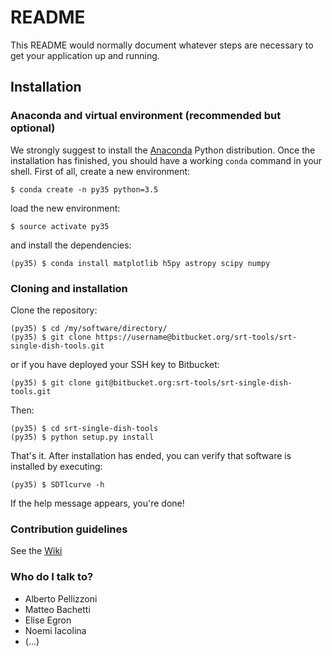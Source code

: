 # README #

This README would normally document whatever steps are necessary to get your application up and running.

## Installation

### Anaconda and virtual environment (recommended but optional)

We strongly suggest to install the
[Anaconda](https://www.continuum.io/downloads) Python distribution.
Once the installation has finished, you should have a working `conda`
command in your shell. First of all, create a new environment:

    $ conda create -n py35 python=3.5

load the new environment:

    $ source activate py35

and install the dependencies:

    (py35) $ conda install matplotlib h5py astropy scipy numpy

### Cloning and installation

Clone the repository:

    (py35) $ cd /my/software/directory/
    (py35) $ git clone https://username@bitbucket.org/srt-tools/srt-single-dish-tools.git

or if you have deployed your SSH key to Bitbucket:

    (py35) $ git clone git@bitbucket.org:srt-tools/srt-single-dish-tools.git

Then:

    (py35) $ cd srt-single-dish-tools
    (py35) $ python setup.py install

That's it. After installation has ended, you can verify that software is
installed by executing:

    (py35) $ SDTlcurve -h

If the help message appears, you're done!

### Contribution guidelines ###

See the [Wiki](https://bitbucket.org/srttools/srt-single-dish-tools/wiki/Home)

### Who do I talk to? ###

* Alberto Pellizzoni
* Matteo Bachetti
* Elise Egron
* Noemi Iacolina
* (...)
